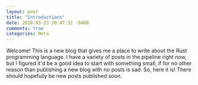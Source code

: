 ```yaml
---
layout: post
title: "Introductions"
date: 2016-03-23 20:47:32 -0400
comments: true
categories: Meta
---
```


Welcome! This is a new blog that gives me a place to write about the Rust
programming language. I have a variety of posts in the pipeline right now,
but I figured it'd be a good idea to start with something small, if for no
other reason than publishing a new blog with no posts is sad. So, here it is!
There should hopefully be new posts published soon.

